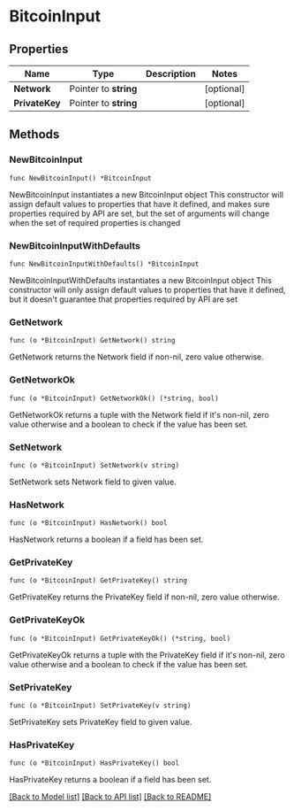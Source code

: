 # BitcoinInput

## Properties

Name | Type | Description | Notes
------------ | ------------- | ------------- | -------------
**Network** | Pointer to **string** |  | [optional] 
**PrivateKey** | Pointer to **string** |  | [optional] 

## Methods

### NewBitcoinInput

`func NewBitcoinInput() *BitcoinInput`

NewBitcoinInput instantiates a new BitcoinInput object
This constructor will assign default values to properties that have it defined,
and makes sure properties required by API are set, but the set of arguments
will change when the set of required properties is changed

### NewBitcoinInputWithDefaults

`func NewBitcoinInputWithDefaults() *BitcoinInput`

NewBitcoinInputWithDefaults instantiates a new BitcoinInput object
This constructor will only assign default values to properties that have it defined,
but it doesn't guarantee that properties required by API are set

### GetNetwork

`func (o *BitcoinInput) GetNetwork() string`

GetNetwork returns the Network field if non-nil, zero value otherwise.

### GetNetworkOk

`func (o *BitcoinInput) GetNetworkOk() (*string, bool)`

GetNetworkOk returns a tuple with the Network field if it's non-nil, zero value otherwise
and a boolean to check if the value has been set.

### SetNetwork

`func (o *BitcoinInput) SetNetwork(v string)`

SetNetwork sets Network field to given value.

### HasNetwork

`func (o *BitcoinInput) HasNetwork() bool`

HasNetwork returns a boolean if a field has been set.

### GetPrivateKey

`func (o *BitcoinInput) GetPrivateKey() string`

GetPrivateKey returns the PrivateKey field if non-nil, zero value otherwise.

### GetPrivateKeyOk

`func (o *BitcoinInput) GetPrivateKeyOk() (*string, bool)`

GetPrivateKeyOk returns a tuple with the PrivateKey field if it's non-nil, zero value otherwise
and a boolean to check if the value has been set.

### SetPrivateKey

`func (o *BitcoinInput) SetPrivateKey(v string)`

SetPrivateKey sets PrivateKey field to given value.

### HasPrivateKey

`func (o *BitcoinInput) HasPrivateKey() bool`

HasPrivateKey returns a boolean if a field has been set.


[[Back to Model list]](../README.md#documentation-for-models) [[Back to API list]](../README.md#documentation-for-api-endpoints) [[Back to README]](../README.md)


